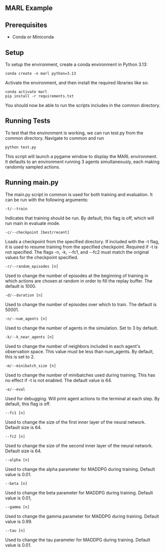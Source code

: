 MARL Example
------
## Prerequisites
- Conda or Miniconda
## Setup
To setup the environment, create a conda environment in Python 3.13:
```
conda create -n marl python=3.13
```
Activate the environment, and then install the required libraries like so:
```
conda activate marl
pip install -r requirements.txt
```
You should now be able to run the scripts includes in the common directory.
## Running Tests
To test that the environment is working, we can run test.py from the common directory. Navigate to common and run
```
python test.py
```
This script will launch a pygame window to display the MARL environment. It defaults to an environment running 3 agents simultaneously, each making randomly sampled actions.
## Running main.py
The main.py script in common is used for both training and evaluation. It can be run with the following arguments:
```
-t/--train
```
Indicates that training should be run. By default, this flag is off, which will run main in evaluate mode.
```
-c/--checkpoint [best/recent]
```
Loads a checkpoint from the specified directory. If included with the -t flag, it is used to resume training from the specified checkpoint. Required if -t is not specified. The flags -n, -k, --fc1, and --fc2 must match the original values for the checkpoint specified.
```
-r/--random_episodes [n]
```
Used to change the number of episodes at the beginning of training in which actions are chosen at random in order to fill the replay buffer. The default is 1000.
```
-d/--duration [n]
```
Used to change the number of episodes over which to train. The default is 50001.
```
-n/--num_agents [n]
```
Used to change the number of agents in the simulation. Set to 3 by default.
```
-k/--k_near_agents [n]
```
Used to change the number of neighbors included in each agent's observation space. This value must be less than num_agents. By default, this is set to 2.
```
-m/--minibatch_size [n]
```
Used to change the number of minibatches used during training. This has no effect if -t is not enabled. The default value is 64.
```
-e/--eval
```
Used for debugging. Will print agent actions to the terminal at each step. By default, this flag is off.
```
--fc1 [n]
```
Used to change the size of the first inner layer of the neural network. Default size is 64.
```
--fc2 [n]
```
Used to change the size of the second inner layer of the neural network. Default size is 64.
```
--alpha [n]
```
Used to change the alpha parameter for MADDPG during training. Default value is 0.01.
```
--beta [n]
```
Used to change the beta parameter for MADDPG during training. Default value is 0.01,
```
--gamma [n]
```
Used to change the gamma parameter for MADDPG during training. Default value is 0.99.
```
--tau [n]
```
Used to change the tau parameter for MADDPG during training. Default value is 0.01.